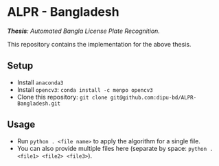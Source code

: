 # ALPR - Bangladesh

***Thesis**: Automated Bangla License Plate Recognition.*

This repository contains the implementation for the above thesis.


## Setup 
- Install `anaconda3`
- Install `opencv3`: `conda install -c menpo opencv3` 
- Clone this repository: `git clone git@github.com:dipu-bd/ALPR-Bangladesh.git`


## Usage 
- Run `python . <file name>` to apply the algorithm for a single file.
- You can also provide multiple files here (separate by space: `python . <file1> <file2> <file3>`).


